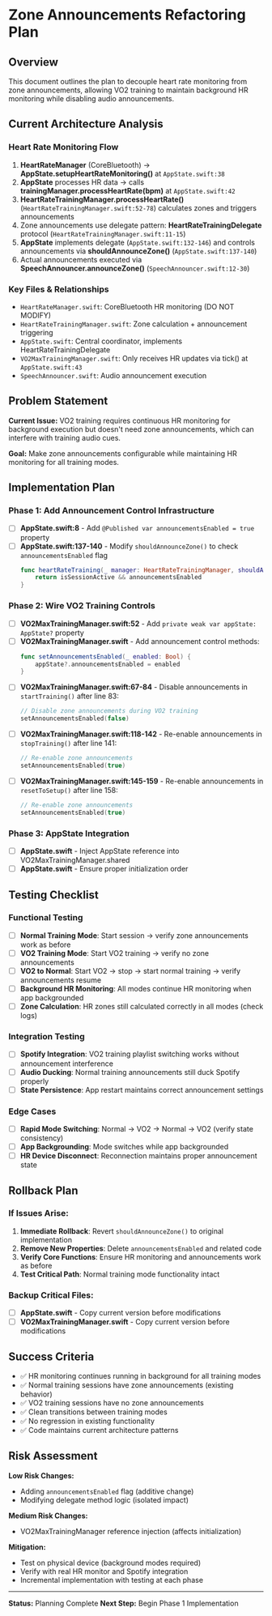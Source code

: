 # Zone Announcements Refactoring Plan

## Overview

This document outlines the plan to decouple heart rate monitoring from zone announcements, allowing VO2 training to maintain background HR monitoring while disabling audio announcements.

## Current Architecture Analysis

### Heart Rate Monitoring Flow
1. **HeartRateManager** (CoreBluetooth) → **AppState.setupHeartRateMonitoring()** at `AppState.swift:38`
2. **AppState** processes HR data → calls **trainingManager.processHeartRate(bpm)** at `AppState.swift:42`
3. **HeartRateTrainingManager.processHeartRate()** (`HeartRateTrainingManager.swift:52-78`) calculates zones and triggers announcements
4. Zone announcements use delegate pattern: **HeartRateTrainingDelegate** protocol (`HeartRateTrainingManager.swift:11-15`)
5. **AppState** implements delegate (`AppState.swift:132-146`) and controls announcements via **shouldAnnounceZone()** (`AppState.swift:137-140`)
6. Actual announcements executed via **SpeechAnnouncer.announceZone()** (`SpeechAnnouncer.swift:12-30`)

### Key Files & Relationships
- `HeartRateManager.swift`: CoreBluetooth HR monitoring (DO NOT MODIFY)
- `HeartRateTrainingManager.swift`: Zone calculation + announcement triggering
- `AppState.swift`: Central coordinator, implements HeartRateTrainingDelegate
- `VO2MaxTrainingManager.swift`: Only receives HR updates via tick() at `AppState.swift:43`
- `SpeechAnnouncer.swift`: Audio announcement execution

## Problem Statement

**Current Issue:** VO2 training requires continuous HR monitoring for background execution but doesn't need zone announcements, which can interfere with training audio cues.

**Goal:** Make zone announcements configurable while maintaining HR monitoring for all training modes.

## Implementation Plan

### Phase 1: Add Announcement Control Infrastructure
- [ ] **AppState.swift:8** - Add `@Published var announcementsEnabled = true` property
- [ ] **AppState.swift:137-140** - Modify `shouldAnnounceZone()` to check `announcementsEnabled` flag
  ```swift
  func heartRateTraining(_ manager: HeartRateTrainingManager, shouldAnnounceZone zone: Int) -> Bool {
      return isSessionActive && announcementsEnabled
  }
  ```

### Phase 2: Wire VO2 Training Controls  
- [ ] **VO2MaxTrainingManager.swift:52** - Add `private weak var appState: AppState?` property
- [ ] **VO2MaxTrainingManager.swift** - Add announcement control methods:
  ```swift
  func setAnnouncementsEnabled(_ enabled: Bool) {
      appState?.announcementsEnabled = enabled
  }
  ```
- [ ] **VO2MaxTrainingManager.swift:67-84** - Disable announcements in `startTraining()` after line 83:
  ```swift
  // Disable zone announcements during VO2 training
  setAnnouncementsEnabled(false)
  ```
- [ ] **VO2MaxTrainingManager.swift:118-142** - Re-enable announcements in `stopTraining()` after line 141:
  ```swift
  // Re-enable zone announcements  
  setAnnouncementsEnabled(true)
  ```
- [ ] **VO2MaxTrainingManager.swift:145-159** - Re-enable announcements in `resetToSetup()` after line 158:
  ```swift
  // Re-enable zone announcements
  setAnnouncementsEnabled(true)
  ```

### Phase 3: AppState Integration
- [ ] **AppState.swift** - Inject AppState reference into VO2MaxTrainingManager.shared
- [ ] **AppState.swift** - Ensure proper initialization order

## Testing Checklist

### Functional Testing
- [ ] **Normal Training Mode**: Start session → verify zone announcements work as before
- [ ] **VO2 Training Mode**: Start VO2 training → verify no zone announcements
- [ ] **VO2 to Normal**: Start VO2 → stop → start normal training → verify announcements resume
- [ ] **Background HR Monitoring**: All modes continue HR monitoring when app backgrounded
- [ ] **Zone Calculation**: HR zones still calculated correctly in all modes (check logs)

### Integration Testing  
- [ ] **Spotify Integration**: VO2 training playlist switching works without announcement interference
- [ ] **Audio Ducking**: Normal training announcements still duck Spotify properly
- [ ] **State Persistence**: App restart maintains correct announcement settings

### Edge Cases
- [ ] **Rapid Mode Switching**: Normal → VO2 → Normal → VO2 (verify state consistency)
- [ ] **App Backgrounding**: Mode switches while app backgrounded
- [ ] **HR Device Disconnect**: Reconnection maintains proper announcement state

## Rollback Plan

### If Issues Arise:
1. **Immediate Rollback**: Revert `shouldAnnounceZone()` to original implementation
2. **Remove New Properties**: Delete `announcementsEnabled` and related code
3. **Verify Core Functions**: Ensure HR monitoring and announcements work as before
4. **Test Critical Path**: Normal training mode functionality intact

### Backup Critical Files:
- [ ] **AppState.swift** - Copy current version before modifications
- [ ] **VO2MaxTrainingManager.swift** - Copy current version before modifications

## Success Criteria

- ✅ HR monitoring continues running in background for all training modes
- ✅ Normal training sessions have zone announcements (existing behavior)  
- ✅ VO2 training sessions have no zone announcements
- ✅ Clean transitions between training modes
- ✅ No regression in existing functionality
- ✅ Code maintains current architecture patterns

## Risk Assessment

**Low Risk Changes:**
- Adding `announcementsEnabled` flag (additive change)
- Modifying delegate method logic (isolated impact)

**Medium Risk Changes:**  
- VO2MaxTrainingManager reference injection (affects initialization)

**Mitigation:**
- Test on physical device (background modes required)
- Verify with real HR monitor and Spotify integration
- Incremental implementation with testing at each phase

---

**Status:** Planning Complete
**Next Step:** Begin Phase 1 Implementation